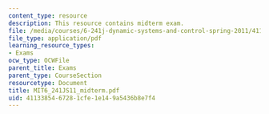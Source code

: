 ```yaml
---
content_type: resource
description: This resource contains midterm exam.
file: /media/courses/6-241j-dynamic-systems-and-control-spring-2011/4113385467281cfe1e149a5436b8e7f4_MIT6_241JS11_midterm.pdf
file_type: application/pdf
learning_resource_types:
- Exams
ocw_type: OCWFile
parent_title: Exams
parent_type: CourseSection
resourcetype: Document
title: MIT6_241JS11_midterm.pdf
uid: 41133854-6728-1cfe-1e14-9a5436b8e7f4
---
```

